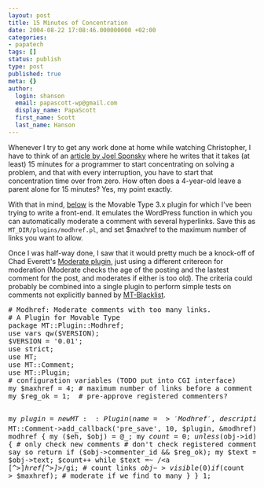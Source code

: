 ```yaml
---
layout: post
title: 15 Minutes of Concentration
date: 2004-08-22 17:08:46.000000000 +02:00
categories:
- papatech
tags: []
status: publish
type: post
published: true
meta: {}
author:
  login: shanson
  email: papascott-wp@gmail.com
  display_name: PapaScott
  first_name: Scott
  last_name: Hanson
---
```

<p>Whenever I try to get any work done at home while watching Christopher, I have to think of an <a href="http://www.joelonsoftware.com/global/English/Articles/WheredoThesePeopleGetThei.html" title="Joel on Software - Where do These People Get Their (Unoriginal) Ideas?">article by Joel Sponsky</a> where he writes that it takes (at least) 15 minutes for a programmer to start concentrating on solving a problem, and that with every interruption, you have to start that concentration time over from zero. How often does a 4-year-old leave a parent alone for 15 minutes? Yes, my point exactly.</p>
<p>With that in mind, <a href="/archives/2004/08/22/15-minutes-of-concentration/#more-2022">below</a> is the Movable Type 3.x plugin for which I've been trying to write a front-end. It emulates the WordPress function in which you can automatically moderate a comment with several hyperlinks. Save this as <code>MT_DIR/plugins/modhref.pl</code>, and set $maxhref to the maximum number of links you want to allow. </p>
<p>Once I was half-way done, I saw that it would pretty much be a knock-off of Chad Everett's <a href="http://jayseae.cxliv.org/moderate/">Moderate plugin</a>, just using a different critereon for moderation (Moderate checks the age of the posting and the lastest comment for the post, and moderates if either is too old). The criteria could probably be combined into a single plugin to perform simple tests on comments not explicitly banned by <a href="http://www.jayallen.org/projects/mt-blacklist/">MT-Blacklist</a>.<br />
<!--more--></p>
<pre># Modhref: Moderate comments with too many links.
# A Plugin for Movable Type
package MT::Plugin::Modhref;
use vars qw($VERSION);
$VERSION = '0.01';
use strict;
use MT;
use MT::Comment;
use MT::Plugin;
# configuration variables (TODO put into CGI interface)
my $maxhref = 4; # maximum number of links before a comment is moderated
my $reg_ok = 1;  # pre-approve registered commenters?

my $plugin = new MT::Plugin({
  name => 'Modhref',
  description => 'Moderate comments with too many links.',
  doc_link => 'https://www.papascott.de/'
});
MT->add_plugin($plugin);
MT::Comment->add_callback('pre_save', 10, $plugin, &modhref);
sub modhref {
  my ($eh, $obj) = @_;
  my $count = 0;
  unless ($obj->id) { # only check new comments
    # don't check registered comments unless we say so
    return if ($obj->commenter_id && $reg_ok); 
    my $text = $obj->text;
    $count++ while $text =~ /&lt;a [^>]*href[^>]*>/gi;  # count links
    $obj->visible(0) if ($count > $maxhref); # moderate if we find to many
  }
}
1;</pre>

